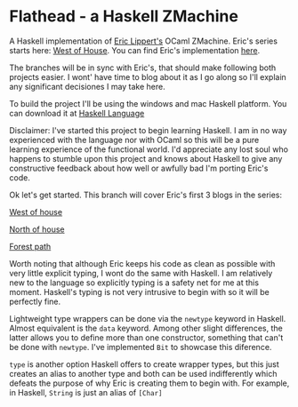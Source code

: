 # Flathead - a Haskell ZMachine
A Haskell implementation of [Eric Lippert's](http://ericlippert.com/) OCaml ZMachine. Eric's series starts here: [West of House](http://ericlippert.com/2016/02/01/west-of-house/). You can find Eric's implementation [here](https://github.com/ericlippert/flathead).

The branches will be in sync with Eric's, that should make following both projects easier. I wont' have time to blog about it as I go along so I'll explain any significant decisiones I may take here.

To build the project I'll be using the windows and mac Haskell platform. You can download it at [Haskell Language](https://www.haskell.org/)

Disclaimer: I've started this project to begin learning Haskell. I am in no way experienced with the language nor with OCaml so this will be a pure learning experience of the functional world. I'd appreciate any lost soul who happens to stumble upon this project and knows about Haskell to give any constructive feedback about how well or awfully bad I'm porting Eric's code.

Ok let's get started. This branch will cover Eric's first 3 blogs in the series:

[West of house](http://ericlippert.com/2016/02/01/west-of-house/)

[North of house](http://ericlippert.com/2016/02/03/north-of-house/)

[Forest path](http://ericlippert.com/2016/02/05/forest_path/)
	
Worth noting that although Eric keeps his code as clean as possible with very little explicit typing, I wont do the same with Haskell. I am relatively new to the language so explicitly typing is a safety net for me at this moment. Haskell's typing is not very intrusive to begin with so it will be perfectly fine.

Lightweight type wrappers can be done via the `newtype` keyword in Haskell. Almost equivalent is the `data` keyword. Among other slight differences, the latter allows you to define more than one constructor, something that can't be done with `newtype`. I've implemented `Bit` to showcase this diference.

`type` is another option Haskell offers to create wrapper types, but this just creates an alias to another type and both can be used indifferently which defeats the purpose of why Eric is creating them to begin with. For example, in Haskell, `String` is just an alias of `[Char]`
